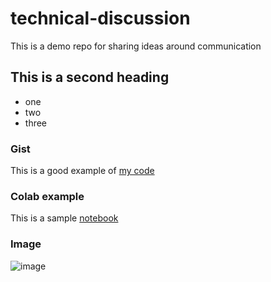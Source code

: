 # technical-discussion
This is a demo repo for sharing ideas around communication


## This is a second heading


* one
* two
* three


### Gist

This is a good example of [my code](https://gist.github.com/rohan-mathew/6b784039d673d97e4fedd3418d63bffc)

### Colab example

This is a sample [notebook](https://github.com/rohan-mathew/technical-discussion/blob/main/sample.ipynb)

### Image

![image](https://user-images.githubusercontent.com/108620842/177045536-97de64f6-fa80-4914-a9ac-71c31d2d1717.png)

